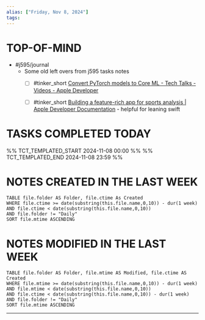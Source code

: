 ```yaml
---
alias: ["Friday, Nov 8, 2024"]
tags: 
---
```

# TOP-OF-MIND
-  #j595/journal 
	- Some old left overs from j595 tasks notes
		- [ ] #tinker_short [Convert PyTorch models to Core ML - Tech Talks - Videos - Apple Developer](https://developer.apple.com/videos/play/tech-talks/10154/)
		- [ ] #tinker_short [Building a feature-rich app for sports analysis | Apple Developer Documentation](https://developer.apple.com/documentation/vision/building_a_feature-rich_app_for_sports_analysis) - helpful for leaning swift



# TASKS COMPLETED TODAY
%% TCT_TEMPLATED_START 2024-11-08 00:00 %%
%% TCT_TEMPLATED_END 2024-11-08 23:59 %%


# NOTES CREATED IN THE LAST WEEK
``` dataview
TABLE file.folder AS Folder, file.ctime As Created
WHERE file.ctime >= date(substring(this.file.name,0,10)) - dur(1 week) 
AND file.ctime < date(substring(this.file.name,0,10)) 
AND file.folder != "Daily"
SORT file.mtime ASCENDING
```

# NOTES MODIFIED IN THE LAST WEEK
``` dataview
TABLE file.folder AS Folder, file.mtime AS Modified, file.ctime AS Created
WHERE file.mtime >= date(substring(this.file.name,0,10)) - dur(1 week)
AND file.mtime < date(substring(this.file.name,0,10))
AND file.ctime < date(substring(this.file.name,0,10)) - dur(1 week)
AND file.folder != "Daily"
SORT file.mtime ASCENDING
```
---

